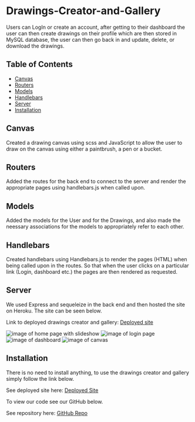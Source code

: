 # Drawings-Creator-and-Gallery
Users can LogIn or create an account, after getting to their dashboard the user can then create drawings on their profile which are then stored in MySQL database, the user can then go back in and update, delete, or download the drawings. 

## Table of Contents

* [Canvas](#Canvas)
* [Routers](#Routers)
* [Models](#Models)
* [Handlebars](#Handlebars)
* [Server](#Server)
* [Installation](#Installation)

## Canvas
Created a drawing canvas using scss and JavaScript to allow the user to draw on the canvas using either a paintbrush, a pen or a bucket. 

## Routers
Added the routes for the back end to connect to the server and render the appropriate pages using handlebars.js when called upon. 

## Models
Added the models for the User and for the Drawings, and also made the neessary associations for the models to appropriately refer to each other. 

## Handlebars
Created handlebars using Handlebars.js to render the pages (HTML) when being called upon in the routes. So that when the user clicks on a particular link (Login, dashboard etc.) the pages are then rendered as requested. 

## Server
We used Express and sequeleize in the back end and then hosted the site on Heroku. The site can be seen below. 

Link to deployed drawings creator and gallery: [Deployed site]()

![image of home page with slideshow](images/png)
![image of login page](images/)
![image of dashboard](images/)
![image of canvas](images/)

## Installation

There is no need to install anything, to use the drawings creator and gallery simply follow the link below. 

See deployed site here: [Deployed Site]()

To view our code see our GitHub below. 

See repository here: [GitHub Repo](https://github.com/JD-Jaramillo/Drawings-Creator-and-Gallery)
